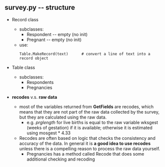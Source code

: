 ## survey.py -- structure

* Record class 
    * subclasses:
        * Respondent -- empty (no init)
        * Pregnant -- empty (no init)
    * use: 
        ```
        Table.MakeRecord(text)      # convert a line of text into a record object
        ```

* Table class
    * subclasses:
        * Respondents 
        * Pregnancies

* **recodes** v.s. **raw data**
    * most of the variables returned from **GetFields** are recodes, which means that they are not part of the raw data collected by the survey, but they are calculated using the raw data.
        * e.g. *prglength* for live births is equal to the raw variable wksgest (weeks of gestation) if it is available; otherwise it is estimated using mosgest * 4.33
    * Recodes are often based on logic that checks the consistency and accuracy of the data. In general it is **a good idea to use recodes** unless there is a compelling reason to process the raw data yourself.
        * Pregnancies has a method called Recode that does some additional checking and recoding
        
